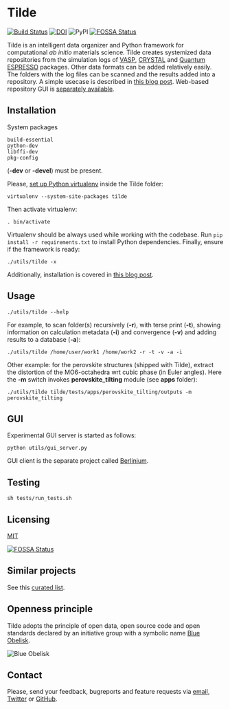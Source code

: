 Tilde
==========
[![Build Status](https://travis-ci.org/tilde-lab/tilde.svg?branch=master)](https://travis-ci.org/tilde-lab/tilde)
[![DOI](https://zenodo.org/badge/18811/tilde-lab/tilde.svg)](https://zenodo.org/badge/latestdoi/18811/tilde-lab/tilde)
![PyPI](https://img.shields.io/pypi/v/tilde.svg?style=flat)
[![FOSSA Status](https://app.fossa.com/api/projects/git%2Bgithub.com%2Ftilde-lab%2Ftilde.svg?type=shield)](https://app.fossa.com/projects/git%2Bgithub.com%2Ftilde-lab%2Ftilde?ref=badge_shield)

Tilde is an intelligent data organizer and Python framework for computational _ab initio_ materials science. Tilde creates systemized data repositories from the simulation logs of [VASP](http://www.vasp.at), [CRYSTAL](http://www.crystal.unito.it) and [Quantum ESPRESSO](http://www.quantum-espresso.org) packages. Other data formats can be added relatively easily. The folders with the log files can be scanned and the results added into a repository. A simple usecase is described in [this blog post](https://blog.tilde.pro/simple-ab-initio-materials-data-mining-tutorial-6127c777dabc). Web-based repository GUI is [separately available](https://github.com/tilde-lab/berlinium).

## Installation

System packages
```
build-essential
python-dev
libffi-dev
pkg-config
```
(**-dev** or **-devel**) must be present.

Please, [set up Python virtualenv](https://virtualenv.readthedocs.org) inside the Tilde folder:

```shell
virtualenv --system-site-packages tilde
```

Then activate virtualenv:

```shell
. bin/activate
```

Virtualenv should be always used while working with the codebase.
Run ```pip install -r requirements.txt``` to install Python dependencies.
Finally, ensure if the framework is ready:

```shell
./utils/tilde -x
```

Additionally, installation is covered in [this blog post](https://blog.tilde.pro/simple-ab-initio-materials-data-mining-tutorial-6127c777dabc).

## Usage

```shell
./utils/tilde --help
```

For example, to scan folder(s) recursively (**-r**), with terse print (**-t**), showing information on calculation metadata (**-i**) and convergence (**-v**) and adding results to a database (**-a**):

```shell
./utils/tilde /home/user/work1 /home/work2 -r -t -v -a -i
```

Other example: for the perovskite structures (shipped with Tilde), extract the distortion of the MO6-octahedra wrt cubic phase (in Euler angles). Here the **-m** switch invokes **perovskite_tilting** module (see **apps** folder):

```shell
./utils/tilde tilde/tests/apps/perovskite_tilting/outputs -m perovskite_tilting
```

## GUI

Experimental GUI server is started as follows:

```shell
python utils/gui_server.py
```

GUI client is the separate project called [Berlinium](https://github.com/tilde-lab/berlinium).

## Testing

```shell
sh tests/run_tests.sh
```

## Licensing

[MIT](https://en.wikipedia.org/wiki/MIT_License)


[![FOSSA Status](https://app.fossa.com/api/projects/git%2Bgithub.com%2Ftilde-lab%2Ftilde.svg?type=large)](https://app.fossa.com/projects/git%2Bgithub.com%2Ftilde-lab%2Ftilde?ref=badge_large)

## Similar projects

See this [curated list](https://github.com/tilde-lab/awesome-materials-informatics).

## Openness principle

Tilde adopts the principle of open data, open source code and open standards declared by an initiative group with a symbolic name [Blue Obelisk](http://www.jcheminf.com/content/3/1/37).

![Blue Obelisk](https://raw.githubusercontent.com/tilde-lab/tilde/master/blue_obelisk.gif "Blue Obelisk")

## Contact

Please, send your feedback, bugreports and feature requests via [email](mailto:eb@tilde.pro), [Twitter](http://twitter.com/tildepro) or [GitHub](http://github.com/tilde-lab/tilde/issues).